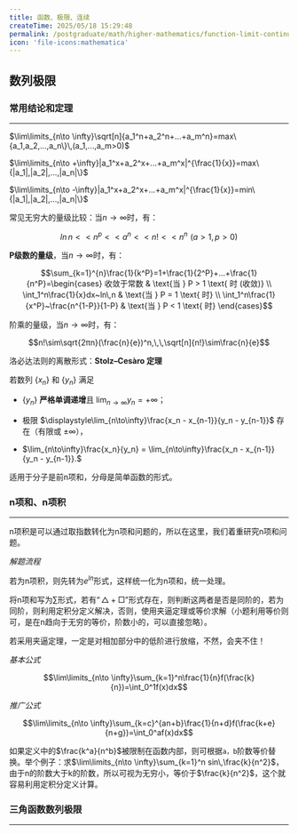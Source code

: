 ```yaml
---
title: 函数、极限、连续
createTime: 2025/05/18 15:29:48
permalink: /postgraduate/math/higher-mathematics/function-limit-continuation/
icon: 'file-icons:mathematica'
---
```


## **数列极限**

### **常用结论和定理**

---

$\lim\limits_{n\to \infty}\sqrt[n]{a_1^n+a_2^n+...+a_m^n}=max\{a_1,a_2,...,a_n\}\,(a_1,...,a_m>0)$

$\lim\limits_{n\to +\infty}|a_1^x+a_2^x+...+a_m^x|^{\frac{1}{x}}=max\{|a_1|,|a_2|,...,|a_n|\}$

$\lim\limits_{n\to -\infty}|a_1^x+a_2^x+...+a_m^x|^{\frac{1}{x}}=min\{|a_1|,|a_2|,...,|a_n|\}$

常见无穷大的量级比较：当$n\to \infty$时，有：

$$ln\,n << n^p << a^n << n! << n^n\,\,(a>1,p>0)$$

**P级数的量级**，当$n\to \infty$时，有：

$$\sum_{k=1}^{n}\frac{1}{k^P}=1+\frac{1}{2^P}+...+\frac{1}{n^P}=\begin{cases} 收敛于常数 & \text{当 } P > 1 \text{ 时 (收敛)} \\ \int_1^n\frac{1}{x}dx~ln\,n & \text{当 } P = 1 \text{ 时} \\ \int_1^n\frac{1}{x^P}~\frac{n^{1-P}}{1-P} & \text{当 } P < 1 \text{ 时} \end{cases}$$

阶乘的量级，当$n\to \infty$时，有：

$$n!\sim\sqrt{2πn}(\frac{n}{e})^n,\,\,\sqrt[n]{n!}\sim\frac{n}{e}$$

洛必达法则的离散形式：**Stolz–Cesàro 定理**

若数列 $\{x_n\}$ 和 $\{y_n\}$ 满足

- $\{y_n\}$ **严格单调递增**且 $\displaystyle\lim_{n\to\infty} y_n = +\infty$；

- 极限 $\displaystyle\lim_{n\to\infty}\frac{x_n - x_{n-1}}{y_n - y_{n-1}}$ 存在（有限或 $\pm\infty$），

- $\lim_{n\to\infty}\frac{x_n}{y_n} = \lim_{n\to\infty}\frac{x_n - x_{n-1}}{y_n - y_{n-1}}.$

适用于分子是前n项和，分母是简单函数的形式。

### **n项和、n项积**

---

n项积是可以通过取指数转化为n项和问题的，所以在这里，我们着重研究n项和问题。

_解题流程_

若为n项积，则先转为$e^{ln}$形式，这样统一化为n项和，统一处理。

将n项和写为$\sum$形式，若有$“△+□”$形式存在，则判断这两者是否是同阶的，若为同阶，则利用定积分定义解决，否则，使用夹逼定理或等价求解（小题利用等价则可，是在n趋向于无穷的等价，阶数小的，可以直接忽略）。

若采用夹逼定理，一定是对相加部分中的低阶进行放缩，不然，会夹不住！

_基本公式_

$$\lim\limits_{n\to \infty}\sum_{k=1}^n\frac{1}{n}f(\frac{k}{n})=\int_0^1f(x)dx$$

_推广公式_

$$\lim\limits_{n\to \infty}\sum_{k=c}^{an+b}\frac{1}{n+d}f(\frac{k+e}{n+g})=\int_0^af(x)dx$$

如果定义中的$\frac{k^a}{n^b}$被限制在函数内部，则可根据`a，b`阶数等价替换。举个例子：求$\lim\limits_{n\to \infty}\sum_{k=1}^n sin\,\frac{k}{n^2}$，
由于n的阶数大于k的阶数，所以可视为无穷小，等价于$\frac{k}{n^2}$，这个就容易利用定积分定义计算。

### **三角函数数列极限**

---


